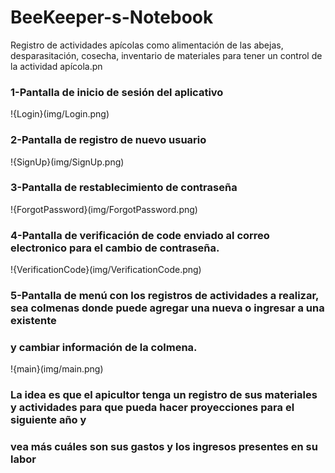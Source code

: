 # BeeKeeper-s-Notebook
Registro de actividades apícolas como alimentación de las abejas, desparasitación, cosecha, inventario de materiales para tener un control de la actividad apícola.pn

### 1-Pantalla de inicio de sesión del aplicativo
!{Login}(img/Login.png)

### 2-Pantalla de registro de nuevo usuario
!{SignUp}(img/SignUp.png)

### 3-Pantalla de restablecimiento de contraseña
!{ForgotPassword}(img/ForgotPassword.png)

### 4-Pantalla de verificación de code enviado al correo electronico para el cambio de contraseña.
!{VerificationCode}(img/VerificationCode.png)

### 5-Pantalla de menú con los registros de actividades a realizar, sea colmenas donde puede agregar una nueva o ingresar a una existente
### y cambiar información de la colmena.
!{main}(img/main.png)

### La idea es que el apicultor tenga un registro de sus materiales y actividades para que pueda hacer proyecciones para el siguiente año y 
### vea más cuáles son sus gastos y los ingresos presentes en su labor
